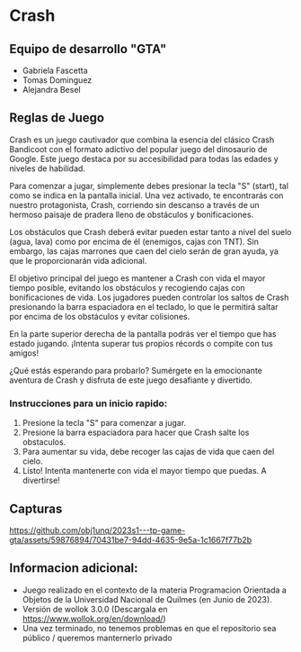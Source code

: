 # Crash

## Equipo de desarrollo "GTA"

- Gabriela Fascetta
- Tomas Dominguez
- Alejandra Besel


## Reglas de Juego

Crash es un juego cautivador que combina la esencia del clásico Crash Bandicoot con el formato adictivo del popular juego del dinosaurio de Google. Este juego destaca por su accesibilidad para todas las edades y niveles de habilidad.

Para comenzar a jugar, simplemente debes presionar la tecla "S" (start), tal como se indica en la pantalla inicial. Una vez activado, te encontrarás con nuestro protagonista, Crash, corriendo sin descanso a través de un hermoso paisaje de pradera lleno de obstáculos y bonificaciones.

Los obstáculos que Crash deberá evitar pueden estar tanto a nivel del suelo (agua, lava) como por encima de él (enemigos, cajas con TNT). Sin embargo, las cajas marrones que caen del cielo serán de gran ayuda, ya que le proporcionarán vida adicional.

El objetivo principal del juego es mantener a Crash con vida el mayor tiempo posible, evitando los obstáculos y recogiendo cajas con bonificaciones de vida. Los jugadores pueden controlar los saltos de Crash presionando la barra espaciadora en el teclado, lo que le permitirá saltar por encima de los obstáculos y evitar colisiones.

En la parte superior derecha de la pantalla podrás ver el tiempo que has estado jugando. ¡Intenta superar tus propios récords o compite con tus amigos!

¿Qué estás esperando para probarlo? Sumérgete en la emocionante aventura de Crash y disfruta de este juego desafiante y divertido.

### Instrucciones para un inicio rapido:
1. Presione la tecla "S" para comenzar a jugar.
2. Presione la barra espaciadora para hacer que Crash salte los obstaculos.
3. Para aumentar su vida, debe recoger las cajas de vida que caen del cielo.
4. Listo! Intenta mantenerte con vida el mayor tiempo que puedas. A divertirse!

## Capturas

https://github.com/obj1unq/2023s1---tp-game-gta/assets/59876894/70431be7-94dd-4635-9e5a-1c1667f77b2b


## Informacion adicional:

- Juego realizado en el contexto de la materia Programacion Orientada a Objetos de la Universidad Nacional de Quilmes (en Junio de 2023).
- Versión de wollok 3.0.0 (Descargala en https://www.wollok.org/en/download/)
- Una vez terminado, no tenemos problemas en que el repositorio sea público / queremos manternerlo privado
